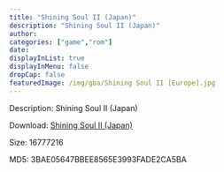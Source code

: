 ```yaml
---
title: "Shining Soul II (Japan)"
description: "Shining Soul II (Japan)"
author: 
categories: ["game","rom"]
date: 
displayInList: true
displayInMenu: false
dropCap: false
featuredImage: /img/gba/Shining Soul II [Europe].jpg
---
```


Description: Shining Soul II (Japan)

Download: <a style="text-decoration:underline;" href="https://mega.nz/#!qfRGECyB!LpxmmVV5Nbj0Jo0VcWJi11r4WCrVP0u7jqd8cxqhM1o" target = "_blank" rel = "nofollow" > Shining Soul II (Japan)</a>

Size: 16777216

MD5: 3BAE05647BBEE8565E3993FADE2CA5BA

